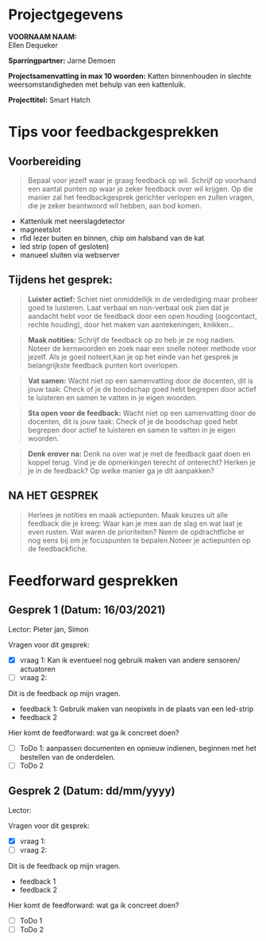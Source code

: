 # Projectgegevens
**VOORNAAM NAAM:**  
Ellen Dequeker

**Sparringpartner:** 
Jarne Demoen

**Projectsamenvatting in max 10 woorden:** 
Katten binnenhouden in slechte weersomstandigheden met behulp van een kattenluik.

**Projecttitel:** 
Smart Hatch


# Tips voor feedbackgesprekken
## Voorbereiding

>Bepaal voor jezelf waar je graag feedback op wil. Schrijf op voorhand een aantal punten op waar je zeker feedback over wil krijgen. Op die manier zal het feedbackgesprek gerichter verlopen en zullen vragen, die je zeker beantwoord wil hebben, aan bod komen.

- Kattenluik met neerslagdetector
- magneetslot
- rfid lezer buiten en binnen, chip om halsband van de kat
- led strip (open of gesloten)
- manueel sluiten via webserver

## Tijdens het gesprek:
>**Luister actief:** Schiet niet onmiddellijk in de verdediging maar probeer goed te luisteren. Laat verbaal en non-verbaal ook zien dat je aandacht hebt voor de feedback door een open houding (oogcontact, rechte houding), door het maken van aantekeningen, knikken...

>**Maak notities:** Schrijf de feedback op zo heb je ze nog nadien. Noteer de kernwoorden en zoek naar een snelle noteer methode voor jezelf. Als je goed noteert,kan je op het einde van het gesprek je belangrijkste feedback punten kort overlopen.

>**Vat samen:** Wacht niet op een samenvatting door de docenten, dit is jouw taak: Check of je de boodschap goed hebt begrepen door actief te luisteren en samen te vatten in je eigen woorden.

>**Sta open voor de feedback:** Wacht niet op een samenvatting door de docenten, dit is jouw taak: Check of je de boodschap goed hebt begrepen door actief te luisteren en samen te vatten in je eigen woorden.`

>**Denk erover na:** Denk na over wat je met de feedback gaat doen en koppel terug. Vind je de opmerkingen terecht of onterecht? Herken je je in de feedback? Op welke manier ga je dit aanpakken?

## NA HET GESPREK

> Herlees je notities en maak actiepunten. Maak keuzes uit alle feedback die je kreeg: Waar kan je mee aan de slag en wat laat je even rusten. Wat waren de prioriteiten? Neem de opdrachtfiche er nog eens bij om je focuspunten te bepalen.Noteer je actiepunten op de feedbackfiche.

# Feedforward gesprekken

## Gesprek 1 (Datum: 16/03/2021)
Lector: Pieter jan, Simon

Vragen voor dit gesprek:
- [x] vraag 1: Kan ik eventueel nog gebruik maken van andere sensoren/ actuatoren
- [ ] vraag 2: 

Dit is de feedback op mijn vragen. 
- feedback 1: Gebruik maken van neopixels in de plaats van een led-strip
- feedback 2

Hier komt de feedforward: wat ga ik concreet doen?
- [ ] ToDo 1: aanpassen documenten en opnieuw indienen, beginnen met het bestellen van de onderdelen.
- [ ] ToDo 2

## Gesprek 2 (Datum: dd/mm/yyyy)
Lector: 

Vragen voor dit gesprek:
- [x] vraag 1:
- [ ] vraag 2:

Dit is de feedback op mijn vragen. 
- feedback 1
- feedback 2

Hier komt de feedforward: wat ga ik concreet doen?
- [ ] ToDo 1
- [ ] ToDo 2
